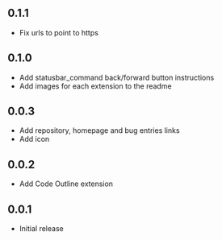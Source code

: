 ## 0.1.1

- Fix urls to point to https

## 0.1.0

- Add statusbar_command back/forward button instructions
- Add images for each extension to the readme

## 0.0.3

- Add repository, homepage and bug entries links
- Add icon

## 0.0.2

- Add Code Outline extension

## 0.0.1

- Initial release
